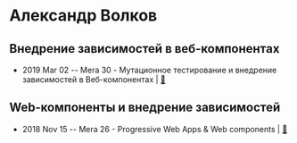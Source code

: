 # Александр Волков

## Внедрение зависимостей в веб-компонентах
- 2019 Mar 02 -- Mera 30 - Мутационное тестирование и внедрение зависимостей в Веб-компонентах  | [:notebook:](https://www.mera.ru/media/attachments/2019/03/04/dependency-injection-via-dom_yjApk29.pdf)  
## Web-компоненты и внедрение зависимостей
- 2018 Nov 15 -- Mera 26 - Progressive Web Apps &amp; Web components  | [:notebook:](http://www.mera.ru%20/media/attachments/2018/11/16/dom-di.pptx)  
